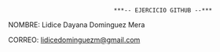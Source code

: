                                   ***-- EJERCICIO GITHUB --***

NOMBRE: Lidice Dayana Dominguez Mera

CORREO: lidicedominguezm@gmail.com